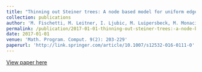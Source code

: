 ```yaml
---
title: "Thinning out Steiner trees: A node based model for uniform edge costs"
collection: publications
author: 'M. Fischetti, M. Leitner, I. Ljubic, M. Luipersbeck, M. Monaci, M. Resch, D, Salvagnin, M. Sinnl'
permalink: /publication/2017-01-01-thinning-out-steiner-trees:-a-node-based-model-for-uniform-edge-costs
date: 2017-01-01
venue: 'Math. Program. Comput. 9(2): 203-229'
paperurl: 'http://link.springer.com/article/10.1007/s12532-016-0111-0'
---
```

[View paper here](http://link.springer.com/article/10.1007/s12532-016-0111-0)
